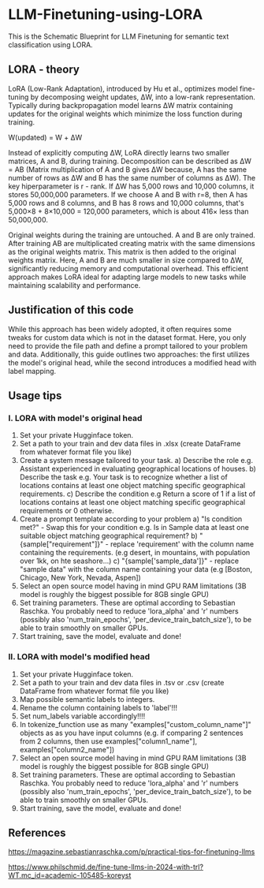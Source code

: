# LLM-Finetuning-using-LORA

This is the Schematic Blueprint for LLM Finetuning for semantic text classification using LORA. 

## LORA - theory
LoRA (Low-Rank Adaptation), introduced by Hu et al., optimizes model fine-tuning by decomposing weight updates, ΔW, into a low-rank representation. Typically during backpropagation model learns ΔW matrix containing updates for the original weights which minimize the loss function during training.

W(updated) = W + ΔW

Instead of explicitly computing ΔW, LoRA directly learns two smaller matrices, A and B, during training. Decomposition can be described as ΔW = AB (Matrix multiplication of A and B gives ΔW because, A has the same number of rows as ΔW and B has the same number of columns as ΔW). The key hiperparameter is r - rank. If ΔW has 5,000 rows and 10,000 columns, it stores 50,000,000 parameters. If we choose A and B with r=8, then A has 5,000 rows and 8 columns, and B has 8 rows and 10,000 columns, that's 5,000×8 + 8×10,000 = 120,000 parameters, which is about 416× less than 50,000,000.

Original weights during the training are untouched. A and B are only trained. After training AB are multiplicated creating matrix with the same dimensions as the original weights matrix. This matrix is then added to the original weights matrix.
Here, A and B are much smaller in size compared to ΔW, significantly reducing memory and computational overhead. This efficient approach makes LoRA ideal for adapting large models to new tasks while maintaining scalability and performance.

## **Justification of this code**
While this approach has been widely adopted, it often requires some tweaks for custom data which is not in the dataset format. Here, you only need to provide the file path and define a prompt tailored to your problem and data. Additionally, this guide outlines two approaches: the first utilizes the model's original head, while the second introduces a modified head with label mapping.

## **Usage tips**
### I. LORA with model's original head
  1. Set your private Hugginface token.
  2. Set a path to your train and dev data files in .xlsx (create DataFrame from whatever format file you like)
  3. Create a system message tailored to your task.
    a) Describe the role e.g. Assistant experienced in evaluating geographical locations of houses.
    b) Describe the task e.g. Your task is to recognize whether a list of locations contains at least one object matching specific geographical requirements.
    c) Describe the condition e.g Return a score of 1 if a list of locations contains at least one object matching specific geographical requirements or 0 otherwise.
  4. Create a prompt template according to your problem
     a) "Is condition met?" - Swap this for your condition e.g. Is in Sample data at least one suitable object matching geographical requirement?
     b) "{sample["requirement"]}" - replace 'requirement' with the column name containing the requirements. (e.g desert, in mountains, with population over 1kk, on hte seashore...)
     c) "{sample['sample_data']}" - replace "sample data" with the column name containing your data (e.g [Boston, Chicago, New York, Nevada, Aspen])
  5. Select an open source model having in mind GPU RAM limitations (3B model is roughly the biggest possible for 8GB single GPU)
  6. Set training parameters. These are optimal according to Sebastian Raschka. You probably need to reduce 'lora_alpha' and 'r' numbers (possibly also 'num_train_epochs',
    'per_device_train_batch_size'), to be able to train smoothly on smaller GPUs.
  7. Start training, save the model, evaluate and done!


### II. LORA with model's modified head
  1. Set your private Hugginface token.
  2. Set a path to your train and dev data files in .tsv or .csv (create DataFrame from whatever format file you like)
  3. Map possible semantic labels to integers.
  4. Rename the column containing labels to 'label'!!!
  5. Set num_labels variable accordingly!!!!
  6. In tokenize_function use as many "examples["custom_column_name"]" objects as as you have input columns (e.g. if comparing 2 sentences from 2 columns, then use examples["column1_name"], examples["column2_name"])
  7. Select an open source model having in mind GPU RAM limitations (3B model is roughly the biggest possible for 8GB single GPU)
  8. Set training parameters. These are optimal according to Sebastian Raschka. You probably need to reduce 'lora_alpha' and 'r' numbers (possibly also 'num_train_epochs',
    'per_device_train_batch_size'), to be able to train smoothly on smaller GPUs.
  9. Start training, save the model, evaluate and done!

## References
https://magazine.sebastianraschka.com/p/practical-tips-for-finetuning-llms

https://www.philschmid.de/fine-tune-llms-in-2024-with-trl?WT.mc_id=academic-105485-koreyst
